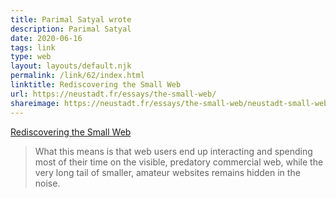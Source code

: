 ```yaml
---
title: Parimal Satyal wrote
description: Parimal Satyal
date: 2020-06-16
tags: link
type: web
layout: layouts/default.njk
permalink: /link/62/index.html
linktitle: Rediscovering the Small Web
url: https://neustadt.fr/essays/the-small-web/
shareimage: https://neustadt.fr/essays/the-small-web/neustadt-small-web-thumbnail.jpg
---
```


[Rediscovering the Small Web](https://neustadt.fr/essays/the-small-web/)

> What this means is that web users end up interacting and spending most of their time on the visible, predatory commercial web, while the very long tail of smaller, amateur websites remains hidden in the noise.
